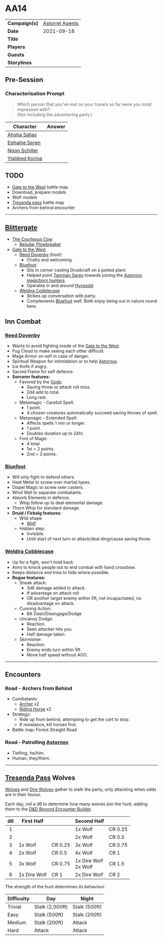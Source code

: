 # AA14

|||
| --- | --- |
| **Campaign(s)** | [Astorrel Agents](../../campaigns/C2-astorrel-agents.md) | session.3
| **Date** | 2021-09-18 |
| **Title** | |
| **Players** | |
| **Guests** | |
| **Storylines** | |

## Pre-Session

### Characterisation Prompt

> Which person that you've met on your travels so far were you most impressed with?  
> (Not including the adventuring party.)

| Character | Answer |
| --- | --- |
| [Ahsha Sallas](../../characters/ahsha-sallas.md) | | characterisation.1
| [Ephaine Seren](../../characters/ephaine-seren.md) | |
| [Noon Schiller](../../characters/noon-schiller.md) | |
| [Yialdred Korina](../../characters/yialdred-korina.md) | |

## TODO

- [Gate to the West](../../places/buildings/inns-taverns/gate-to-the-west.md) battle map
- Download, prepare models
- Wolf models
- [Tresenda pass](../../places/roads/tresenda-pass.md) battle map
- Archers from behind encounter

---

## [Blittergate](../../places/towns/blittergate.md)

- [The Courteous Cow](../../places/buildings/inns-taverns/the-courteous-cow.md)
  - [Beludar Plowbreaker](../../characters/beludar-plowbreaker.md)
- [Gate to the West](../../places/buildings/inns-taverns/gate-to-the-west.md)
  - [Reed Dovenby](../../characters/reed-dovenby.md) (host)
    - Chatty and welcoming.
  - [Bluefoot](../../characters/bluefoot.md)
    - Sits in corner casting Druidcraft on a potted plant.
    - Helped point [Tamman Seren](../../characters/tamman-seren.md) towards joining the [Astornox magicborn hunters](../../organisations/astornox/ranks/astornox-magicborn-hunter.md).
    - Operates in and around [Hyceodd](../../places/towns/hyceodd.md).
  - [Weldira Cobblecase](../../characters/weldira-cobblecase.md)
    - Strikes up conversation with party.
    - Complements [Bluefoot](../../characters/bluefoot.md) well. Both enjoy being out in nature round here.

## Inn Combat

### [Reed Dovenby](../../characters/reed-dovenby.md)

- Wants to avoid fighting inside of the [Gate to the West](../../places/buildings/inns-taverns/gate-to-the-west.md).
- Fog Cloud to make seeing each other difficult.
- Mage Armor on self in case of danger.
- Spiritual Weapon for intimidation or to help [Astornox](../../organisations/astornox/astornox.md).
- Ice Knife if angry.
- Sacred Flame for self defence.
- **Sorcerer features:**
  - Favored by the [Gods](../../gods/gods.md):
    - Saving throw or attack roll miss.
    - 2d4 add to total.
    - Long rest.
  - Metamagic - Carefull Spell:
    - 1 point.
    - 4 chosen creatures automatically succeed saving throws of spell.
  - Metamagic - Extended Spell:
    - Affects spells 1 min or longer.
    - 1 point.
    - Doubles duration up to 24hr.
  - Font of Magic
    - 4 total.
    - 1st = 2 points.
    - 2nd = 3 points.
  
### [Bluefoot](../../characters/bluefoot.md)

- Will only fight to defend others.
- Heat Metal to screw over martial types.
- Dispel Magic to screw over casters.
- Wind Wall to separate combatants.
- Absorb Elements in defence.
  - Whip follow up to deal elemental damage.
- Thorn Whip for standard damage.
- **Druid / Firbolg features:**
  - Wild shape
    - [Wolf](https://www.dndbeyond.com/monsters/wolf)
  - Hidden step:
    - Invisible.
    - Until start of next turn or attack/deal dmg/cause saving throw.

### [Weldira Cobblecase](../../characters/weldira-cobblecase.md)

- Up for a fight, won't hold back.
- Aims to knock people out to end combat with hand crossbow.
- Keeps distance and tries to hide where possible.
- **Rogue features:**
  - Sneak attack:
    - 3d6 damage added to attack.
    - If advantage on attack roll
    - OR another target enemy within 5ft, not incapacitated, no disadvantage on attack.
  - Cunning Action:
    - BA Dash/Disengage/Dodge
  - Uncanny Dodge:
    - Reaction.
    - Seen attacker hits you.
    - Half damage taken.
  - Skirmisher:
    - Reaction.
    - Enemy ends turn within 5ft.
    - Move half speed without AOO.

---

## Encounters

### Road - Archers from Behind

- Combatants:
  - [Archer](https://www.dndbeyond.com/monsters/archer) x2
  - [Riding Horse](https://www.dndbeyond.com/equipment/riding-horse) x2
- Strategy:
  - Ride up from behind, attempting to get the cart to stop.
  - If resistance, kill horses first.
- Battle map: Forest Straight Road

### Road - Patrolling [Astornox](../../organisations/astornox/astornox.md)

- Tiefling, he/him.
- Human, they/them.

---

## [Tresenda Pass](../../places/roads/tresenda-pass.md) Wolves

[Wolves](https://www.dndbeyond.com/monsters/wolf) and [Dire Wolves](https://www.dndbeyond.com/monsters/dire-wolf) gather to stalk the party, only attacking when odds are in their favour.

Each day, roll a d6 to determine how many wolves join the hunt, adding them to the [D&D Beyond Encounter Builder](https://www.dndbeyond.com/encounter-builder).

| d6 | First Half || Second Half ||
|:---:| --- | ---| --- | --- |
| 1 | | | 1x Wolf | CR 0.25 |
| 2 | | | 2x Wolf | CR 0.5 |
| 3 | 1x Wolf | CR 0.25 | 3x Wolf | CR 0.75 |
| 4 | 2x Wolf | CR 0.5 | 4x Wolf | CR 1 |
| 5 | 3x Wolf | CR 0.75 | 1x Dire Wolf<br>2x Wolf | CR 1.5 |
| 6 | 1x Dire Wolf | CR 1 | 2x Dire Wolf | CR 2 |

The strength of the hunt determines its behaviour.

| Difficulty | Day | Night |
| --- | --- | --- |
| Trivial | Stalk (2,000ft) | Stalk (500ft) |
| Easy | Stalk (500ft) | Stalk (200ft) |
| Medium | Stalk (200ft) | Attack |
| Hard | Attack | Attack |
